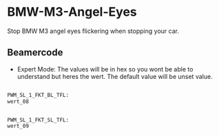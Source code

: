 # BMW-M3-Angel-Eyes
Stop BMW M3 angel eyes flickering when stopping your car. 


## Beamercode 
- Expert Mode: The values will be in hex so you wont be able to understand but heres the wert. The default value will be unset value.

```bash

PWM_SL_1_FKT_BL_TFL:
wert_08


PWM_SL_1_FKT_SL_TFL:
wert_09
```

